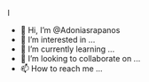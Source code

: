 I
- 👋 Hi, I’m @Adoniasrapanos
- 👀 I’m interested in ...
- 🌱 I’m currently learning ...
- 💞️ I’m looking to collaborate on ...
- 📫 How to reach me ...

<!---
Adoniasrapanos/Adoniasrapanos is a ✨ special ✨ repository because its `README.md` (this file) appears on your GitHub profile.
You can click the Preview link to take a look at your changes.
--->
